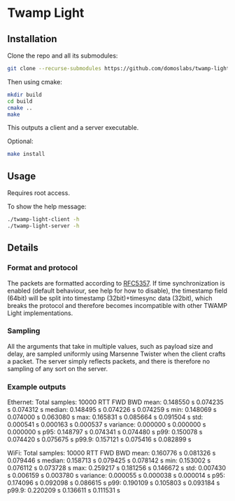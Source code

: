 # Twamp Light

## Installation
Clone the repo and all its submodules:
```bash
git clone --recurse-submodules https://github.com/domoslabs/twamp-light.git 
```
Then using cmake:
```bash
mkdir build
cd build
cmake ..
make
```
This outputs a client and a server executable.

Optional:
```bash
make install
```
## Usage
Requires root access.

To show the help message:
```bash
./twamp-light-client -h
./twamp-light-server -h
```
## Details
### Format and protocol
The packets are formatted according to [RFC5357](https://datatracker.ietf.org/doc/html/rfc5357#page-23). 
If time synchronization is enabled (default behaviour, see help for how to disable), the timestamp field (64bit) will be split into timestamp (32bit)+timesync data (32bit),
which breaks the protocol and therefore becomes incompatible with other TWAMP Light implementations.

### Sampling
All the arguments that take in multiple values, such as payload size and delay, 
are sampled uniformly using Marsenne Twister when the client crafts a packet.
The server simply reflects packets, and there is therefore no sampling of any sort on the server.

### Example outputs

Ethernet:
Total samples: 10000
                RTT             FWD             BWD
 mean:     0.148550 s      0.074235 s      0.074312 s
 median:   0.148495 s      0.074226 s      0.074259 s
 min:      0.148069 s      0.074000 s      0.063080 s
 max:      0.165831 s      0.085664 s      0.091504 s
 std:      0.000541 s      0.000163 s      0.000537 s
 variance: 0.000000 s      0.000000 s      0.000000 s
 p95:      0.148797 s      0.074341 s      0.074480 s
 p99:      0.150078 s      0.074420 s      0.075675 s
 p99.9:    0.157121 s      0.075416 s      0.082899 s

 WiFi:
 Total samples: 10000
                RTT             FWD             BWD
 mean:     0.160776 s      0.081326 s      0.079446 s
 median:   0.158713 s      0.079425 s      0.078142 s
 min:      0.153002 s      0.076112 s      0.073728 s
 max:      0.259217 s      0.181256 s      0.146672 s
 std:      0.007430 s      0.006159 s      0.003780 s
 variance: 0.000055 s      0.000038 s      0.000014 s
 p95:      0.174096 s      0.092098 s      0.086615 s
 p99:      0.190109 s      0.105803 s      0.093184 s
 p99.9:    0.220209 s      0.136611 s      0.111531 s